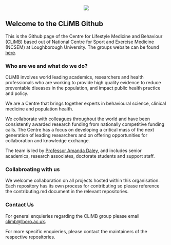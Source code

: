 <center>
<img src="https://www.lboro.ac.uk/media/wwwlboroacuk/external/content/schoolsanddepartments/ssehs/photos/670x300/78677%20CLiMB%20Logo%20RGB%20A5.png">
</center>

## Welcome to the CLiMB Github

This is the Github page of the Centre for Lifestyle Medicine and Behaviour (CLiMB) based out of National Centre for Sport and Exercise Medicine (NCSEM) at Loughborough University. The groups website can be found [here](https://www.lboro.ac.uk/research/climb/). 

### Who are we and what do we do?

CLiMB involves world leading academics, researchers and health professionals who are working to provide high quality evidence to reduce preventable diseases in the population, and impact public health practice and policy.

We are a Centre that brings together experts in behavioural science, clinical medicine and population health.

We collaborate with colleagues throughout the world and have been consistently awarded research funding from nationally competitive funding calls. The Centre has a focus on developing a critical mass of the next generation of leading researchers and on offering opportunities for collaboration and knowledge exchange.

The team is led by [Professor Amanda Daley](https://www.lboro.ac.uk/departments/ssehs/staff/amanda-daley/), and includes senior academics, research associates, doctorate students and support staff.

### Collabroating with us

We welcome collaboration on all projects hosted within this organisation. Each repository has its own process for contributing so please reference the contributing.md document in the relevant repositories. 

### Contact Us

For general enquieries regarding the CLiMB group please email [climb@lboro.ac.uk](mailto:climb@lboro.ac.uk).

For more specific enquieries, please contact the maintainers of the respective repositories. 
